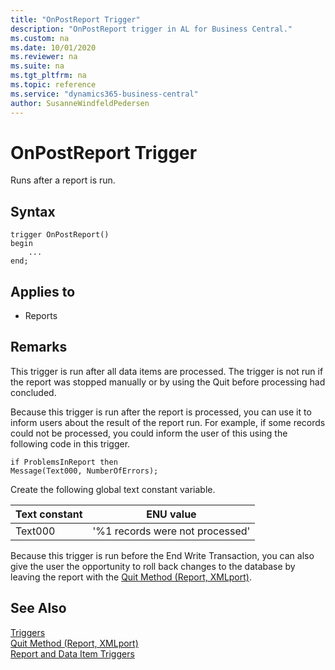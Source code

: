```yaml
---
title: "OnPostReport Trigger"
description: "OnPostReport trigger in AL for Business Central."
ms.custom: na
ms.date: 10/01/2020
ms.reviewer: na
ms.suite: na
ms.tgt_pltfrm: na
ms.topic: reference
ms.service: "dynamics365-business-central"
author: SusanneWindfeldPedersen
---
```


# OnPostReport Trigger

Runs after a report is run.  

## Syntax  

```AL
trigger OnPostReport()
begin
    ...
end;
``` 

## Applies to

- Reports  

## Remarks  

This trigger is run after all data items are processed. The trigger is not run if the report was stopped manually or by using the Quit before processing had concluded.  

Because this trigger is run after the report is processed, you can use it to inform users about the result of the report run. For example, if some records could not be processed, you could inform the user of this using the following code in this trigger.  

```AL
if ProblemsInReport then  
Message(Text000, NumberOfErrors);  
```  

Create the following global text constant variable.  

|**Text constant**|**ENU value**|  
|-----------------------|-------------------|  
|Text000|'%1 records were not processed'|  

Because this trigger is run before the End Write Transaction, you can also give the user the opportunity to roll back changes to the database by leaving the report with the [Quit Method \(Report, XMLport\)](../methods-auto/report/report-quit-method.md).  

## See Also

[Triggers](devenv-triggers.md)  
[Quit Method (Report, XMLport)](../methods-auto/report/report-quit-method.md)  
[Report and Data Item Triggers](devenv-report-and-data-item-triggers.md)